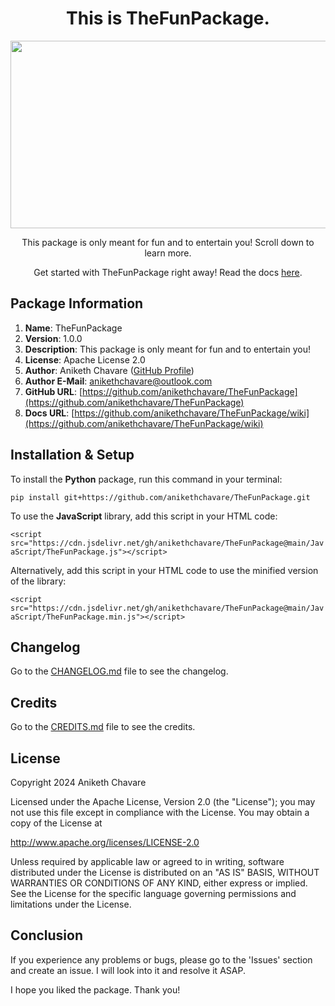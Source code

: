 <h1 align="center">This is TheFunPackage.</h1>

<p align="center"><img src="https://github.com/anikethchavare/TheFunPackage/assets/50455489/5a723356-92af-4623-bd1c-5e52eaaabe53" width="600" height="300"></p>

<p align="center">This package is only meant for fun and to entertain you! Scroll down to learn more.</p>

<p align="center">Get started with TheFunPackage right away! Read the docs <a href="https://github.com/anikethchavare/TheFunPackage/wiki">here</a>.</p>

## Package Information

1. **Name**: TheFunPackage</br>
2. **Version**: 1.0.0</br>
3. **Description**: This package is only meant for fun and to entertain you!</br>
4. **License**: Apache License 2.0</br>
5. **Author**: Aniketh Chavare ([GitHub Profile](https://github.com/anikethchavare))</br>
6. **Author E-Mail**: anikethchavare@outlook.com</br>
7. **GitHub URL**: [https://github.com/anikethchavare/TheFunPackage](https://github.com/anikethchavare/TheFunPackage)</br>
8. **Docs URL**: [https://github.com/anikethchavare/TheFunPackage/wiki](https://github.com/anikethchavare/TheFunPackage/wiki)

## Installation & Setup

To install the **Python** package, run this command in your terminal:

`pip install git+https://github.com/anikethchavare/TheFunPackage.git`

To use the **JavaScript** library, add this script in your HTML code:

`<script src="https://cdn.jsdelivr.net/gh/anikethchavare/TheFunPackage@main/JavaScript/TheFunPackage.js"></script>`

Alternatively, add this script in your HTML code to use the minified version of the library:

`<script src="https://cdn.jsdelivr.net/gh/anikethchavare/TheFunPackage@main/JavaScript/TheFunPackage.min.js"></script>`

## Changelog

Go to the [CHANGELOG.md](https://github.com/anikethchavare/TheFunPackage/blob/main/CHANGELOG.md) file to see the changelog.

## Credits

Go to the [CREDITS.md](https://github.com/anikethchavare/TheFunPackage/blob/main/CREDITS.md) file to see the credits.

## License

Copyright 2024 Aniketh Chavare

Licensed under the Apache License, Version 2.0 (the "License");
you may not use this file except in compliance with the License.
You may obtain a copy of the License at

http://www.apache.org/licenses/LICENSE-2.0

Unless required by applicable law or agreed to in writing, software
distributed under the License is distributed on an "AS IS" BASIS,
WITHOUT WARRANTIES OR CONDITIONS OF ANY KIND, either express or implied.
See the License for the specific language governing permissions and
limitations under the License.

## Conclusion

If you experience any problems or bugs, please go to the 'Issues' section and create an issue. I will look into it and resolve it ASAP.

I hope you liked the package. Thank you!